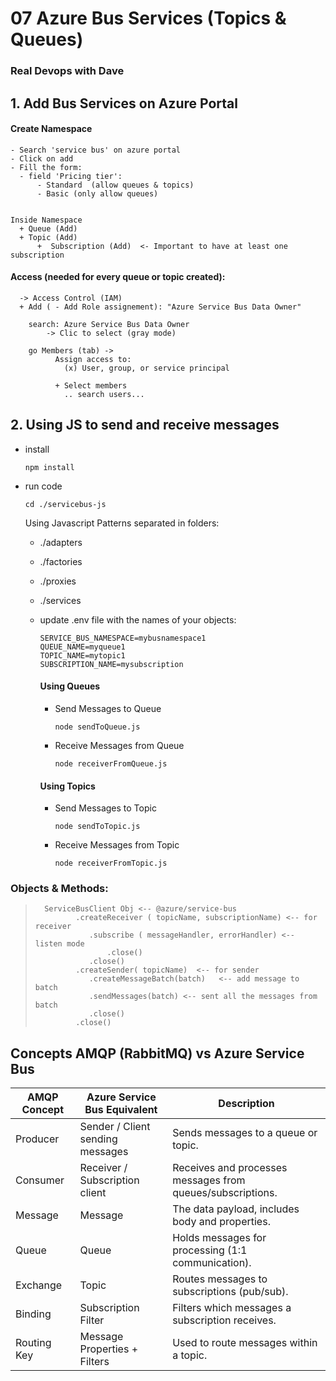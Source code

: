 #  07  Azure Bus Services (Topics & Queues)

### Real Devops with Dave

## 1. Add Bus Services on Azure Portal

  #### Create Namespace 

    - Search 'service bus' on azure portal
    - Click on add
    - Fill the form:
      - field 'Pricing tier': 
          - Standard  (allow queues & topics)
          - Basic (only allow queues)
    

    Inside Namespace
      + Queue (Add)
      + Topic (Add)
          +  Subscription (Add)  <- Important to have at least one subscription

  #### Access (needed for every queue or topic created):

      -> Access Control (IAM)
      + Add ( - Add Role assignement): "Azure Service Bus Data Owner"

        search: Azure Service Bus Data Owner 
            -> Clic to select (gray mode)

        go Members (tab) -> 
              Assign access to:
                (x) User, group, or service principal

              + Select members
                .. search users...


## 2. Using JS to send and receive messages



- install  
   ```
   npm install
   ```
- run code
    ```
    cd ./servicebus-js
    ```

    Using Javascript Patterns separated in folders:

    - ./adapters
    - ./factories
    - ./proxies
    - ./services

  - update .env file  with the names of your objects:
    ```
    SERVICE_BUS_NAMESPACE=mybusnamespace1
    QUEUE_NAME=myqueue1
    TOPIC_NAME=mytopic1
    SUBSCRIPTION_NAME=mysubscription
    ```

    #### Using Queues


    - Send Messages to Queue
      
      ```
      node sendToQueue.js
      ```
    
    - Receive Messages from Queue

      ```
      node receiverFromQueue.js
      ```

    #### Using Topics

    - Send Messages to Topic
      ```
      node sendToTopic.js
      ```

    - Receive Messages from Topic
      ```
      node receiverFromTopic.js
      ```

### Objects & Methods:
   
>   ```
>	  ServiceBusClient Obj <-- @azure/service-bus
>			 .createReceiver ( topicName, subscriptionName) <-- for receiver
>			 	.subscribe ( messageHandler, errorHandler) <-- listen mode
>			 		.close()
>			 	.close()
>			 .createSender( topicName)	<-- for sender
>			 	.createMessageBatch(batch)   <-- add message to batch
>			 	.sendMessages(batch) <-- sent all the messages from batch 
>			 	.close()
>			 .close()
>
>    ```

## Concepts AMQP (RabbitMQ) vs Azure Service Bus
| AMQP Concept      | Azure Service Bus Equivalent        | Description                                              |
|-------------------|--------------------------------------|----------------------------------------------------------|
| Producer          | Sender / Client sending messages     | Sends messages to a queue or topic.                     |
| Consumer          | Receiver / Subscription client       | Receives and processes messages from queues/subscriptions. |
| Message           | Message                              | The data payload, includes body and properties.         |
| Queue             | Queue                                | Holds messages for processing (1:1 communication).       |
| Exchange          | Topic                                | Routes messages to subscriptions (pub/sub).              |
| Binding           | Subscription Filter                  | Filters which messages a subscription receives.          |
| Routing Key       | Message Properties + Filters         | Used to route messages within a topic.                   |

